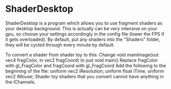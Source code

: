 # ShaderDesktop

ShaderDesktop is a program which allows you to use fragment shaders as your desktop background.
This is actually can be very intensive on your gpu, so choose your settings accordingly in the config file (lower the FPS if it gets overloaded).
By default, put any shaders into the "Shaders" folder, they will be cycled through every minute by default.

To convert a shader from shader toy to this:
    Change void mainImage(out vec4 fragColor, in vec2 fragCoord) to just void main()
    Replace fragColor with gl_FragColor and fragCoord with gl_FragCoord
    Add the following to the beginning of the file:
        uniform vec2 iResolution;
        uniform float iTime;
        uniform vec2 iMouse;
Shader toy shaders that you convert cannot have anything in the iChannels.
